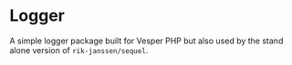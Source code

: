 # Logger
A simple logger package built for Vesper PHP but also used by the stand alone version of `rik-janssen/sequel`.
